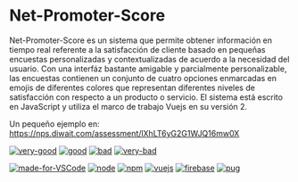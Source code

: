 # Net-Promoter-Score

Net-Promoter-Score es un sistema que permite obtener información en tiempo real referente a la satisfacción de cliente basado en pequeñas encuestas personalizadas y contextualizadas de acuerdo a la necesidad del usuario. Con una interfáz bastante amigable y parcialmente personalizable, las encuestas contienen un conjunto de cuatro opciones enmarcadas en emojis de diferentes colores que representan diferentes niveles de satisfacción con respecto a un producto o servicio. El sistema está escrito en JavaScript y utiliza el marco de trabajo Vuejs en su versión 2.

Un pequeño ejemplo en: https://nps.diwait.com/assessment/lXhLT6yG2G1WJQ16mw0X

[![very-good](https://nps.diwait.com/static/faces/very-good.png)](https://code.visualstudio.com/)
[![good](https://nps.diwait.com/static/faces/good.png)](https://code.visualstudio.com/)
[![bad](https://nps.diwait.com/static/faces/bad.png)](https://code.visualstudio.com/)
[![very-bad](https://nps.diwait.com/static/faces/very-bad.png)](https://code.visualstudio.com/)

[![made-for-VSCode](https://img.shields.io/badge/Made%20for-VSCode-1f425f.svg)](https://code.visualstudio.com/)
[![node](https://img.shields.io/badge/node-6.11-brightgreen.svg)](https://nodejs.org/es/)
[![npm](https://img.shields.io/badge/npm-3.10-blue.svg)](https://www.npmjs.com/)
[![vuejs](https://img.shields.io/badge/vuejs-2.5-green.svg)](https://vuejs.org/)
[![firebase](https://img.shields.io/badge/Powered%20by-firebase-yellow.svg)](https://firebase.google.com/?hl=es-419)
[![pug](https://img.shields.io/badge/pug-2.0-red.svg)](https://pugjs.org/)

